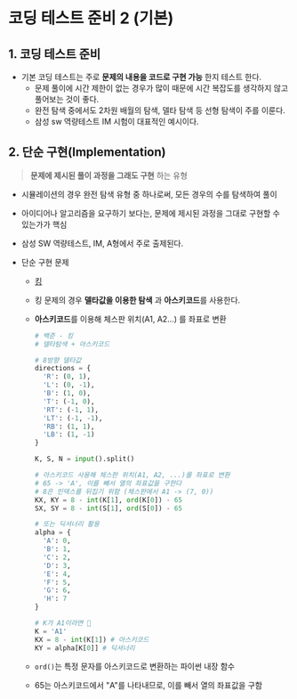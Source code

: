 # 코딩 테스트 준비 2 (기본)

## 1. 코딩 테스트 준비 

- 기본 코딩 테스트는 주로 **문제의 내용을 코드로 구현 가능** 한지 테스트 한다.
  - 문제 풀이에 시간 제한이 없는 경우가 많이 때문에 시간 복잡도를 생각하지 않고 풀어보는 것이 좋다.
  - 완전 탐색 중에서도 2차원 배월의 탐색, 델타 탐색 등 선형 탐색이 주를 이룬다.
  - 삼성 sw 역량테스트 IM 시험이 대표적인 예시이다.



## 2. 단순 구현(Implementation)

> **문제에 제시된 풀이 과정을 그래도 구현** 하는 유형

- 시뮬레이션의 경우 완전 탐색 유형 중 하나로써, 모든 경우의 수를 탐색하여 풀이
- 아이디어나 알고리즘을 요구하기 보다는, 문제에 제시된 과정을 그대로 구현할 수 있는가가 핵심
- 삼성 SW 역량테스트, IM, A형에서 주로 출제된다.

- 단순 구현 문제 

  - [킹](https://www.acmicpc.net/problem/1063)

  - 킹 문제의 경우 **델타값을 이용한 탐색** 과 **아스키코드**를 사용한다.

  - **아스키코드**를 이용해 체스판 위치(A1, A2...) 를 좌표로 변환

    ```python
    # 백준 - 킹
    # 델타탐색 + 아스키코드
    
    # 8방향 델타값
    directions = {
      'R': (0, 1),
      'L': (0, -1),
      'B': (1, 0),
      'T': (-1, 0),
      'RT': (-1, 1),
      'LT': (-1, -1),
      'RB': (1, 1),
      'LB': (1, -1)
    }
    
    K, S, N = input().split()
    
    # 아스키코드 사용해 체스판 위치(A1, A2, ...)를 좌표로 변환
    # 65 -> 'A', 이를 빼서 열의 좌표값을 구한다
    # 8은 인덱스를 뒤집기 위함 (체스판에서 A1 -> (7, 0))
    KX, KY = 8 - int(K[1], ord(K[0]) - 65
    SX, SY = 8 - int(S[1], ord(S[0]) - 65
    
    # 또는 딕셔너리 활용
    alpha = {
      'A': 0,
      'B': 1,
      'C': 2,
      'D': 3,
      'E': 4,
      'F': 5,
      'G': 6,
      'H': 7
    }
    
    # K가 A1이라면 💭
    K = 'A1'
    KX = 8 - int(K[1]) # 아스키코드
    KY = alpha[K[0]] # 딕셔너리
    ```

  - `ord()`는 특정 문자를 아스키코드로 변환하는 파이썬 내장 함수
  - 65는 아스키코드에서 "A"를 나타내므로, 이를 빼서 열의 좌표값을 구함

